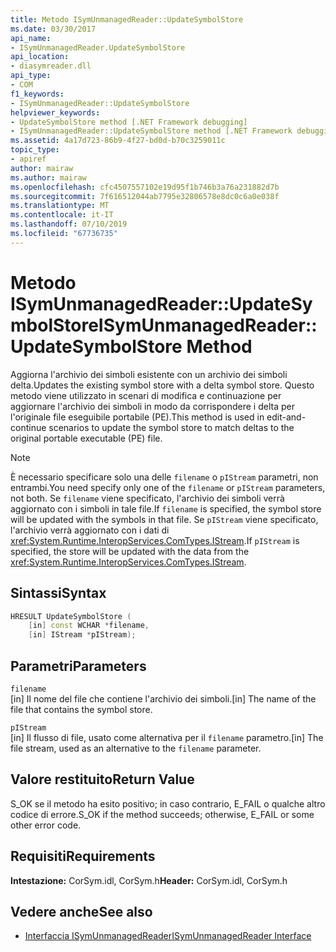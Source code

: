 ```yaml
---
title: Metodo ISymUnmanagedReader::UpdateSymbolStore
ms.date: 03/30/2017
api_name:
- ISymUnmanagedReader.UpdateSymbolStore
api_location:
- diasymreader.dll
api_type:
- COM
f1_keywords:
- ISymUnmanagedReader::UpdateSymbolStore
helpviewer_keywords:
- UpdateSymbolStore method [.NET Framework debugging]
- ISymUnmanagedReader::UpdateSymbolStore method [.NET Framework debugging]
ms.assetid: 4a17d723-86b9-4f27-bd0d-b70c3259011c
topic_type:
- apiref
author: mairaw
ms.author: mairaw
ms.openlocfilehash: cfc4507557102e19d95f1b746b3a76a231882d7b
ms.sourcegitcommit: 7f616512044ab7795e32806578e8dc0c6a0e038f
ms.translationtype: MT
ms.contentlocale: it-IT
ms.lasthandoff: 07/10/2019
ms.locfileid: "67736735"
---
```

# <a name="isymunmanagedreaderupdatesymbolstore-method"></a><span data-ttu-id="0adeb-102">Metodo ISymUnmanagedReader::UpdateSymbolStore</span><span class="sxs-lookup"><span data-stu-id="0adeb-102">ISymUnmanagedReader::UpdateSymbolStore Method</span></span>
<span data-ttu-id="0adeb-103">Aggiorna l'archivio dei simboli esistente con un archivio dei simboli delta.</span><span class="sxs-lookup"><span data-stu-id="0adeb-103">Updates the existing symbol store with a delta symbol store.</span></span> <span data-ttu-id="0adeb-104">Questo metodo viene utilizzato in scenari di modifica e continuazione per aggiornare l'archivio dei simboli in modo da corrispondere i delta per l'originale file eseguibile portabile (PE).</span><span class="sxs-lookup"><span data-stu-id="0adeb-104">This method is used in edit-and-continue scenarios to update the symbol store to match deltas to the original portable executable (PE) file.</span></span>  
  
> [!NOTE]
>  <span data-ttu-id="0adeb-105">È necessario specificare solo una delle `filename` o `pIStream` parametri, non entrambi.</span><span class="sxs-lookup"><span data-stu-id="0adeb-105">You need specify only one of the `filename` or `pIStream` parameters, not both.</span></span> <span data-ttu-id="0adeb-106">Se `filename` viene specificato, l'archivio dei simboli verrà aggiornato con i simboli in tale file.</span><span class="sxs-lookup"><span data-stu-id="0adeb-106">If `filename` is specified, the symbol store will be updated with the symbols in that file.</span></span> <span data-ttu-id="0adeb-107">Se `pIStream` viene specificato, l'archivio verrà aggiornato con i dati di <xref:System.Runtime.InteropServices.ComTypes.IStream>.</span><span class="sxs-lookup"><span data-stu-id="0adeb-107">If `pIStream` is specified, the store will be updated with the data from the <xref:System.Runtime.InteropServices.ComTypes.IStream>.</span></span>  
  
## <a name="syntax"></a><span data-ttu-id="0adeb-108">Sintassi</span><span class="sxs-lookup"><span data-stu-id="0adeb-108">Syntax</span></span>  
  
```cpp  
HRESULT UpdateSymbolStore (  
    [in] const WCHAR *filename,  
    [in] IStream *pIStream);  
```  
  
## <a name="parameters"></a><span data-ttu-id="0adeb-109">Parametri</span><span class="sxs-lookup"><span data-stu-id="0adeb-109">Parameters</span></span>  
 `filename`  
 <span data-ttu-id="0adeb-110">[in] Il nome del file che contiene l'archivio dei simboli.</span><span class="sxs-lookup"><span data-stu-id="0adeb-110">[in] The name of the file that contains the symbol store.</span></span>  
  
 `pIStream`  
 <span data-ttu-id="0adeb-111">[in] Il flusso di file, usato come alternativa per il `filename` parametro.</span><span class="sxs-lookup"><span data-stu-id="0adeb-111">[in] The file stream, used as an alternative to the `filename` parameter.</span></span>  
  
## <a name="return-value"></a><span data-ttu-id="0adeb-112">Valore restituito</span><span class="sxs-lookup"><span data-stu-id="0adeb-112">Return Value</span></span>  
 <span data-ttu-id="0adeb-113">S_OK se il metodo ha esito positivo; in caso contrario, E_FAIL o qualche altro codice di errore.</span><span class="sxs-lookup"><span data-stu-id="0adeb-113">S_OK if the method succeeds; otherwise, E_FAIL or some other error code.</span></span>  
  
## <a name="requirements"></a><span data-ttu-id="0adeb-114">Requisiti</span><span class="sxs-lookup"><span data-stu-id="0adeb-114">Requirements</span></span>  
 <span data-ttu-id="0adeb-115">**Intestazione:** CorSym.idl, CorSym.h</span><span class="sxs-lookup"><span data-stu-id="0adeb-115">**Header:** CorSym.idl, CorSym.h</span></span>  
  
## <a name="see-also"></a><span data-ttu-id="0adeb-116">Vedere anche</span><span class="sxs-lookup"><span data-stu-id="0adeb-116">See also</span></span>

- [<span data-ttu-id="0adeb-117">Interfaccia ISymUnmanagedReader</span><span class="sxs-lookup"><span data-stu-id="0adeb-117">ISymUnmanagedReader Interface</span></span>](../../../../docs/framework/unmanaged-api/diagnostics/isymunmanagedreader-interface.md)
